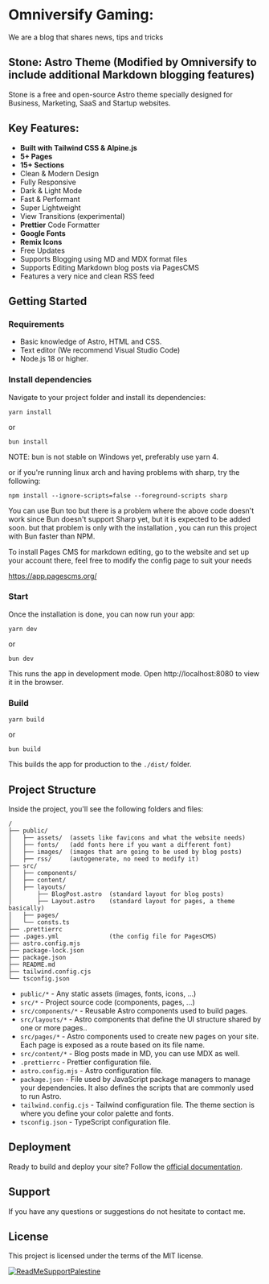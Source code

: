 
# Omniversify Gaming:

We are a blog that shares news, tips and tricks

## Stone: Astro Theme (Modified by Omniversify to include additional Markdown blogging features)

Stone is a free and open-source Astro theme specially designed for Business, Marketing, SaaS and Startup websites. 

## Key Features:

- **Built with Tailwind CSS & Alpine.js**
- **5+ Pages**
- **15+ Sections**
- Clean & Modern Design
- Fully Responsive
- Dark & Light Mode
- Fast & Performant
- Super Lightweight
- View Transitions (experimental)
- **Prettier** Code Formatter
- **Google Fonts**
- **Remix Icons**
- Free Updates
- Supports Blogging using MD and MDX format files
- Supports Editing Markdown blog posts via PagesCMS 
- Features a very nice and clean RSS feed

## Getting Started

### Requirements

- Basic knowledge of Astro, HTML and CSS.
- Text editor (We recommend Visual Studio Code)
- Node.js 18 or higher.


### Install dependencies

Navigate to your project folder and install its dependencies:

```
yarn install
```
or 
```
bun install
```

NOTE: bun is not stable on Windows yet, preferably use yarn 4.

or if you're running linux arch and having problems with sharp, try the following:
```
npm install --ignore-scripts=false --foreground-scripts sharp
```
You can use Bun too but there is a problem where the above code doesn't work since Bun doesn't support Sharp yet, but it is expected to be added soon.
but that problem is only with the installation , you can run this project with Bun faster than NPM.

To install Pages CMS for markdown editing, go to the website and set up your account there, feel free to modify the config page to suit your needs

https://app.pagescms.org/


### Start

Once the installation is done, you can now run your app:

```
yarn dev
```
or
```
bun dev
```

This runs the app in development mode. Open http://localhost:8080 to view it in the browser.

### Build

```
yarn build
```
or 
```
bun build
```

This builds the app for production to the `./dist/` folder.

## Project Structure

Inside the project, you'll see the following folders and files:

```
/
├── public/
│   ├── assets/  (assets like favicons and what the website needs)
│   ├── fonts/   (add fonts here if you want a different font)
│   ├── images/  (images that are going to be used by blog posts)
│   ├── rss/     (autogenerate, no need to modify it)
├── src/
│   ├── components/
│   ├── content/
│   ├── layouts/
│       ├── BlogPost.astro  (standard layout for blog posts)
│       ├── Layout.astro    (standard layout for pages, a theme basically)
│   ├── pages/
│   └── consts.ts
├── .prettierrc
├── .pages.yml              (the config file for PagesCMS)
├── astro.config.mjs
├── package-lock.json
├── package.json
├── README.md
├── tailwind.config.cjs
└── tsconfig.json
```

- `public/*` - Any static assets (images, fonts, icons, ...)
- `src/*` - Project source code (components, pages, ...)
- `src/components/*` - Reusable Astro components used to build pages.
- `src/layouts/*` - Astro components that define the UI structure shared by one or more pages..
- `src/pages/*` - Astro components used to create new pages on your site. Each page is exposed as a route based on its file name.
- `src/content/*` - Blog posts made in MD, you can use MDX as well.
- `.prettierrc` - Prettier configuration file.
- `astro.config.mjs` - Astro configuration file.
- `package.json` - File used by JavaScript package managers to manage your dependencies. It also defines the scripts that are commonly used to run Astro.
- `tailwind.config.cjs` - Tailwind configuration file. The theme section is where you define your color palette and fonts.
- `tsconfig.json` - TypeScript configuration file.

## Deployment

Ready to build and deploy your site? Follow the [official documentation](https://docs.astro.build/en/guides/deploy/).

## Support

If you have any questions or suggestions do not hesitate to contact me.

## License

This project is licensed under the terms of the MIT license.

[![ReadMeSupportPalestine](https://raw.githubusercontent.com/Safouene1/support-palestine-banner/master/banner-project.svg)](https://github.com/Safouene1/support-palestine-banner)